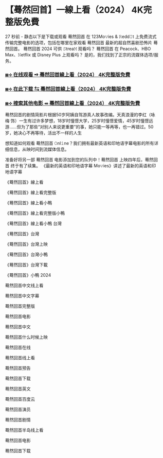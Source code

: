 # 【蓦然回首】一線上看（2024） 4K完整版免費

27 秒前 - 静态以下是下载或观看 蓦然回首 在 123Mo𝚟ies & 𝚁edd𝙸t 上免费流式传输完整电影的选项，包括在哪里在家观看 蓦然回首 最新的超自然喜剧恐怖片 蓦然回首。 蓦然回首 2024 可供 𝚂trea𝙼 观看吗？ 蓦然回首 在 Peacock、HBO Max、𝙽etflix 或 Disney Plus 上观看吗？ 是的，我们找到了正宗的流媒体选项/服务。

<h3><a href="https://t.co/N7tI7dG0E1">⧆⟢ 在线观看 ➺ 蓦然回首線上看（2024） 4K完整版免費</a></h3>

<h3><a href="https://t.co/N7tI7dG0E1">⧆⟢ 在此下载 ⇆ 蓦然回首線上看（2024） 4K完整版免費</a></h3>

<h3><a href="https://t.co/N7tI7dG0E1">⧆⟢ 搜索其他电影 ⇴ 蓦然回首線上看（2024） 4K完整版免費</a></h3>

蓦然回首的剧情简影片根据50岁阿姨自驾游真人故事改编。天真浪漫的李红（咏梅 饰）一生有过许多梦想，18岁时憧憬大学，25岁时憧憬爱情，45岁时憧憬远游……但为了那些“对别人来说更重要”的事，她只能一等再等，也一再错过。50岁，她决心不再等待，活出不一样的人生

想知道如何观看 蓦然回首 𝙾nl𝚒ne？我们拥有最新英语和印地语字幕电影的所有详细信息，从映时间到流媒体信息。

准备好将另一部 蓦然回首 电影添加到您的队列中！蓦然回首 上映四年后，蓦然回首 终于有了续集。 《最新的英语和印地语字幕 Mo𝚟ies》讲述了最新的英语和印地语字幕

《蓦然回首》線上看

《蓦然回首》線上看完整版

《蓦然回首》線上看小鴨

《蓦然回首》線上看完整版小鴨

《蓦然回首》線上看小鴨 台灣

《蓦然回首》台灣

《蓦然回首》台灣上映

《蓦然回首》台灣小鴨

《蓦然回首》台灣下載

《蓦然回首》小鴨 2024

蓦然回首中文线上看

蓦然回首中文字幕

蓦然回首完整版

蓦然回首电影

蓦然回首中文

蓦然回首什么时候上映

蓦然回首在线

蓦然回首线上看

蓦然回首预告

蓦然回首下载

蓦然回首英文

蓦然回首百度云

蓦然回首演员

蓦然回首剧情

蓦然回首半岛线上看

蓦然回首电影

蓦然回首下载
